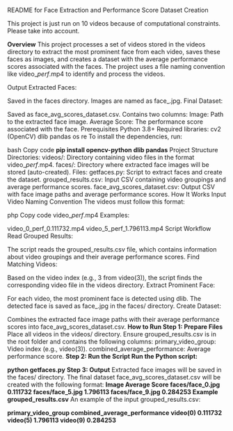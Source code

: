 
README for Face Extraction and Performance Score Dataset Creation

This project is just run on 10 videos because of computational constraints. Please take into account.





**Overview**
This project processes a set of videos stored in the videos directory to extract the most prominent face from each video, saves these faces as images, and creates a dataset with the average performance scores associated with the faces. The project uses a file naming convention like video_<index>_perf_<performance>.mp4 to identify and process the videos.

Output
Extracted Faces:

Saved in the faces directory.
Images are named as face_<index>.jpg.
Final Dataset:

Saved as face_avg_scores_dataset.csv.
Contains two columns:
Image: Path to the extracted face image.
Average Score: The performance score associated with the face.
Prerequisites
Python 3.8+
Required libraries:
cv2 (OpenCV)
dlib
pandas
os
re
To install the dependencies, run:

bash
Copy code
**pip install opencv-python dlib pandas**
Project Structure
Directories:
videos/: Directory containing video files in the format video_<index>_perf_<performance>.mp4.
faces/: Directory where extracted face images will be stored (auto-created).
Files:
getfaces.py: Script to extract faces and create the dataset.
grouped_results.csv: Input CSV containing video groupings and average performance scores.
face_avg_scores_dataset.csv: Output CSV with face image paths and average performance scores.
How It Works
Input Video Naming Convention
The videos must follow this format:

php
Copy code
video_<index>_perf_<performance>.mp4
Examples:

video_0_perf_0.111732.mp4
video_5_perf_1.796113.mp4
Script Workflow
Read Grouped Results:

The script reads the grouped_results.csv file, which contains information about video groupings and their average performance scores.
Find Matching Videos:

Based on the video index (e.g., 3 from video(3)), the script finds the corresponding video file in the videos directory.
Extract Prominent Face:

For each video, the most prominent face is detected using dlib.
The detected face is saved as face_<index>.jpg in the faces/ directory.
Create Dataset:

Combines the extracted face image paths with their average performance scores into face_avg_scores_dataset.csv.
**How to Run
Step 1: Prepare Files**
Place all videos in the videos/ directory.
Ensure grouped_results.csv is in the root folder and contains the following columns:
primary_video_group: Video index (e.g., video(3)).
combined_average_performance: Average performance score.
**Step 2: Run the Script
Run the Python script:**

**python getfaces.py**
**Step 3: Output**
Extracted face images will be saved in the faces/ directory.
The final dataset face_avg_scores_dataset.csv will be created with the following format:
**Image	Average Score
faces/face_0.jpg	0.111732
faces/face_5.jpg	1.796113
faces/face_9.jpg	0.284253
Example grouped_results.csv**
An example of the input grouped_results.csv:

**primary_video_group	combined_average_performance
video(0)	0.111732
video(5)	1.796113
video(9)	0.284253**
